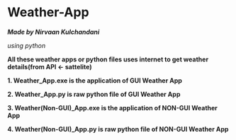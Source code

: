 # Weather-App

***Made by Nirvaan Kulchandani***

*using python*

**All these weather apps or python files uses internet to get weather details(from API <- sattelite)**

**1. Weather_App.exe is the application of GUI Weather App**

**2. Weather_App.py is raw python file of GUI Weather App**

**3. Weather(Non-GUI)_App.exe is the application of NON-GUI Weather App**

**4. Weather(Non-GUI)_App.py is raw python file of NON-GUI Weather App**

